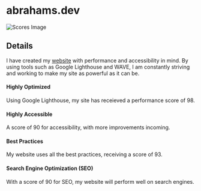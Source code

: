 # abrahams.dev

![Scores Image](https://abrahams.dev/images/gallery/lighthousescores.jpg)
## Details 
I have created my [website](https://abrahams.dev) with performance and accessibility in mind. By using tools such as Google Lighthouse and WAVE, I am constantly striving and working to make my site as powerful as it can be.

#### Highly Optimized
Using Google Lighthouse, my site has receieved a performance score of 98.

#### Highly Accessible
A score of 90 for accessibility, with more improvements incoming.

#### Best Practices
My website uses all the best practices, receiving a score of 93.

#### Search Engine Optimization (SEO)
With a score of 90 for SEO, my website will perform well on search engines.
